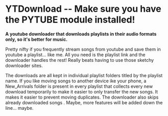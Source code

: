 # YTDownload -- Make sure you have the PYTUBE module installed!

**A youtube downloader that downloads playlists in their audio formats only, so it's better for music.**

Pretty  nifty if you frequently stream songs from youtube and save them in youtube a playlist... like me.
All you need is the playlist link and the downloader handles the rest!
Really beats having to use those sketchy downloader sites.

The downloads are all kept in individual playlist folders titled by the playlist name.
If you like moving songs to another device ike your phone, a New_Arrivals folder is present in every playlist that collects every new download temporarily to make it easier to only transfer the new songs.
It makes it easier to prevent moving duplicates.
The downloader also skips already downloaded songs . 
Maybe, more features will be added down the line... maybe.


